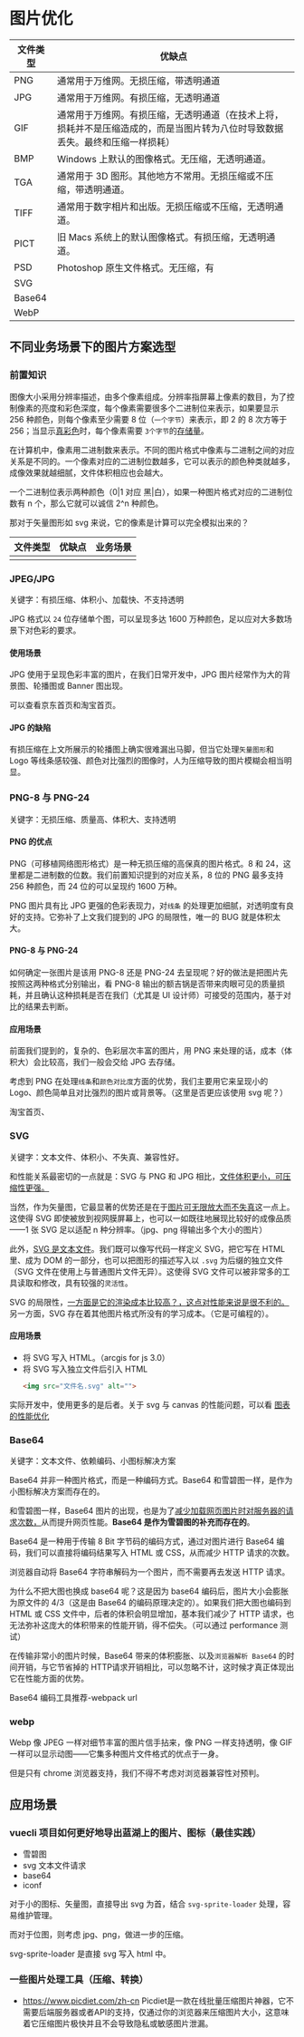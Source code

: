 # 图片优化

|文件类型|优缺点|
|--|--|
|PNG|通常用于万维网。无损压缩，带透明通道|
|JPG|通常用于万维网。有损压缩，无透明通道|
|GIF|通常用于万维网。有损压缩，无透明通道（在技术上将，损耗并不是压缩造成的，而是当图片转为八位时导致数据丢失。最终和压缩一样损耗）|
|BMP| Windows 上默认的图像格式。无压缩，无透明通道。|
|TGA| 通常用于 3D 图形。其他地方不常用。无损压缩或不压缩，带透明通道。|
|TIFF|通常用于数字相片和出版。无损压缩或不压缩，无透明通道。|
|PICT|旧 Macs 系统上的默认图像格式。有损压缩，无透明通道。|
|PSD|Photoshop 原生文件格式。无压缩，有|
|SVG| |
|Base64| |
|WebP| |


## 不同业务场景下的图片方案选型

### 前置知识

图像大小采用分辨率描述，由多个像素组成。分辨率指屏幕上像素的数目，为了控制像素的亮度和彩色深度，每个像素需要很多个二进制位来表示，如果要显示 256 种颜色，则每个像素至少需要 8 位（`一个字节`）来表示，即 2 的 8 次方等于 256；当显示[真彩色](https://baike.sogou.com/v727368.htm)时，每个像素需要 `3个字节`的[存储量](https://baike.sogou.com/v68223633.htm)。

在计算机中，像素用二进制数来表示。不同的图片格式中像素与二进制之间的对应关系是不同的。一个像素对应的二进制位数越多，它可以表示的颜色种类就越多，成像效果就越细腻，文件体积相应也会越大。

一个二进制位表示两种颜色（0|1 对应 黑|白），如果一种图片格式对应的二进制位数有 n 个，那么它就可以诚信 2^n 种颜色。

那对于矢量图形如 svg 来说，它的像素是计算可以完全模拟出来的？

|文件类型|优缺点|业务场景|
|--|--|--|
||||

### JPEG/JPG 

关键字：有损压缩、体积小、加载快、不支持透明

JPG 格式以 `24` 位存储单个图，可以呈现多达 1600 万种颜色，足以应对大多数场景下对色彩的要求。

#### 使用场景

JPG 使用于呈现色彩丰富的图片，在我们日常开发中，JPG 图片经常作为大的背景图、轮播图或 Banner 图出现。

可以查看京东首页和淘宝首页。

#### JPG 的缺陷

有损压缩在上文所展示的轮播图上确实很难漏出马脚，但当它处理`矢量图形`和 Logo 等线条感较强、颜色对比强烈的图像时，人为压缩导致的图片模糊会相当明显。

### PNG-8 与 PNG-24

关键字：无损压缩、质量高、体积大、支持透明

#### PNG 的优点

PNG（可移植网络图形格式）是一种无损压缩的高保真的图片格式。8 和  24，这里都是二进制数的位数。我们前置知识提到的对应关系，8 位的 PNG 最多支持 256 种颜色，而 24 位的可以呈现约 1600 万种。

PNG 图片具有比 JPG 更强的色彩表现力，对`线条` 的处理更加细腻，对透明度有良好的支持。它弥补了上文我们提到的 JPG 的局限性，唯一的 BUG 就是体积太大。

#### PNG-8 与 PNG-24

如何确定一张图片是该用 PNG-8 还是 PNG-24 去呈现呢？好的做法是把图片先按照这两种格式分别输出，看 PNG-8 输出的额吉锅是否带来肉眼可见的质量损耗，并且确认这种损耗是否在我们（尤其是 UI 设计师）可接受的范围内，基于对比的结果去判断。

#### 应用场景

前面我们提到的，复杂的、色彩层次丰富的图片，用 PNG 来处理的话，成本（体积大）会比较高，我们一般会交给 JPG 去存储。

考虑到 PNG 在处理`线条`和`颜色对比度`方面的优势，我们主要用它来呈现小的 Logo、颜色简单且对比强烈的图片或背景等。（这里是否更应该使用 svg 呢？）

淘宝首页、

### SVG

关键字：文本文件、体积小、不失真、兼容性好。

和性能关系最密切的一点就是：SVG 与 PNG 和 JPG 相比，<u>文件体积更小，可压缩性更强。</u>

当然，作为矢量图，它最显著的优势还是在于<u>图片可无限放大而不失真</u>这一点上。这使得 SVG 即使被放到视网膜屏幕上，也可以一如既往地展现比较好的成像品质——1 张 SVG 足以适配 n 种分辨率。（jpg、png 得输出多个大小的图片）

此外，<u>SVG 是文本文件</u>。我们既可以像写代码一样定义 SVG，把它写在 HTML 里、成为 DOM 的一部分，也可以把图形的描述写入以 `.svg` 为后缀的独立文件（SVG 文件在使用上与普通图片文件无异）。这使得 SVG 文件可以被非常多的工具读取和修改，具有较强的`灵活性`。

SVG 的局限性，<u>一方面是它的渲染成本比较高？，这点对性能来说是很不利的。</u>另一方面，SVG 存在着其他图片格式所没有的学习成本。（它是可编程的）。

#### 应用场景

- 将 SVG 写入 HTML。（arcgis for js 3.0）
- 将 SVG 写入独立文件后引入 HTML
  ```html
  <img src="文件名.svg" alt="">
  ```

实际开发中，使用更多的是后者。关于 svg 与 canvas 的性能问题，可以看 [图表的性能优化](../action/chart.md)

### Base64

关键字：文本文件、依赖编码、小图标解决方案

Base64 并非一种图片格式，而是一种编码方式。Base64 和雪碧图一样，是作为小图标解决方案而存在的。

<!-- Base64 还可以避免跨域问题。 -->

和雪碧图一样，Base64 图片的出现，也是为了<u>减少加载网页图片时对服务器的请求次数，</u>从而提升网页性能。**Base64 是作为雪碧图的补充而存在的**。

Base64 是一种用于传输 8 Bit 字节码的编码方式，通过对图片进行 Base64 编码，我们可以直接将编码结果写入 HTML 或 CSS，从而减少 HTTP 请求的次数。

浏览器自动将 Base64 字符串解码为一个图片，而不需要再去发送 HTTP 请求。

为什么不把大图也换成 base64 呢？这是因为 base64 编码后，图片大小会膨胀为原文件的 4/3（这是由 Base64 的编码原理决定的）。如果我们把大图也编码到 HTML 或 CSS 文件中，后者的体积会明显增加，基本我们减少了 HTTP 请求，也无法弥补这庞大的体积带来的性能开销，得不偿失。（可以通过 performance 测试）

在传输非常小的图片时候，Base64 带来的体积膨胀、以及`浏览器解析 Base64` 的时间开销，与它节省掉的 HTTP请求开销相比，可以忽略不计，这时候才真正体现出它在性能方面的优势。

Base64 编码工具推荐-webpack url

### webp

Webp 像 JPEG 一样对细节丰富的图片信手拈来，像 PNG 一样支持透明，像 GIF 一样可以显示动图——它集多种图片文件格式的优点于一身。

但是只有 chrome 浏览器支持，我们不得不考虑对浏览器兼容性对预判。

## 应用场景

### vuecli 项目如何更好地导出蓝湖上的图片、图标（最佳实践）

- 雪碧图
- svg 文本文件请求
- base64
- iconf

对于小的图标、矢量图，直接导出 svg 为首，结合 `svg-sprite-loader` 处理，容易维护管理。

而对于位图，则考虑 jpg、png，做进一步的压缩。

<!-- 对于线框图，svg 小图标也容易维护。ps 输出的图标。ai 输出 svg。 -->

svg-sprite-loader 是直接 svg 写入 html 中。

### 一些图片处理工具（压缩、转换）

- https://www.picdiet.com/zh-cn  Picdiet是一款在线批量压缩图片神器，它不需要后端服务器或者API的支持，仅通过你的浏览器来压缩图片大小，这意味着它压缩图片极快并且不会导致隐私或敏感图片泄漏。

